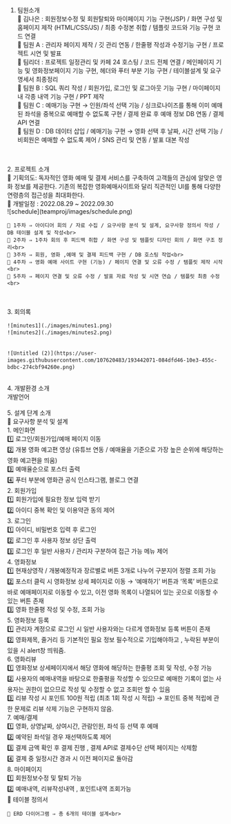 1. 팀원소개<br>
    📌 김나은 : 회원정보수정 및 회원탈퇴와 마이페이지 기능 구현(JSP) / 화면 구성 및 홈페이지 제작 (HTML/CSS/JS) / 최종 수정본 취합 / 템플릿 코드와 기능 구현 코드 연결<br>
    📌 팀원 A : 관리자 페이지 제작 / 깃 관리 연동 / 한줄평 작성과 수정기능 구현 /  프로젝트 시연 및 발표 <br>
    📌 팀리더 : 프로젝트 일정관리 및 카페 24 호스팅 / 코드 전체 연결 / 메인페이지 기능 및 영화정보페이지 기능 구현, 헤더와 푸터 부분 기능 구현 / 테이블설계 및 요구명세서 최종정리 <br>
    📌 팀원 B : SQL 쿼리 작성 / 회원가입, 로그인 및 로그아웃 기능 구현 / 마이페이지 내 각종 내역 기능 구현 / PPT 제작<br>
    📌 팀원 C : 예매기능 구현 → 인원/좌석 선택 기능 / 싱크로나이즈를 통해 이미 예매된 좌석을 중복으로 예매할 수 없도록 구현 / 결제 완료 후 예매 정보 DB 연동 / 결제 API 연결<br>
    📌 팀원 D : DB 데이터 삽입 / 예매기능 구현 → 영화 선택 후 날짜, 시간 선택 기능 / 비회원은 예매할 수 없도록 제어 / SNS 관리 및 연동 / 발표 대본 작성<br>
<br>
<br>
2. 프로젝트 소개<br>
    📌 기획의도: 독자적인 영화 예매 및 결제 서비스를 구축하여 고객들의 관심에 알맞은 영화 정보를 제공한다. 기존의 복잡한 영화예매사이트와 달리 직관적인 UI를 통해 다양한 연령층의 접근성을 최대화한다.<br>
    📌 개발일정 : 2022.08.29 ~ 2022.09.30<br> 
        ![schedule](teamproj/images/schedule.png)
     
    📌 1주차 ⇒ 아이디어 회의 / 자료 수집 / 요구사항 분석 및 설계, 요구사항 정의서 작성 / DB 테이블 설계 및 작성<br>
    📌 2주차 ⇒ 1주차 회의 후 피드백 취합 / 화면 구성 및 템플릿 디자인 회의 / 화면 구조 정리<br>
    📌 3주차 ⇒ 회원, 영화 ,예매 및 결제 피드백 구현 / DB 호스팅 작업<br>
    📌 4주차 ⇒ 영화 예매 사이트 구현 (기능) / 페이지 연결 및 오류 수정 / 템플릿 제작 시작<br>
    📌 5주차 ⇒ 페이지 연결 및 오류 수정 / 발표 자료 작성 및 시연 연습 / 템플릿 최종 수정<br>
<br>
<br>
3. 회의록<br>

    ![minutes1](./images/minutes1.png)
    ![minutes2](./images/minutes2.png)
    
    
    ![Untitled (2)](https://user-images.githubusercontent.com/107620483/193442071-084dfd46-10e3-455c-bdbc-274cbf94260e.png)

   

<br>
4. 개발환경 소개<br>
   개발언어 <br>
   

<br>
5. 설계 단계 소개<br>
    📌 요구사항 분석 및 설계<br>
        1. 메인화면<br>
        1️⃣ 로그인/회원가입/예매 페이지 이동<br>
        2️⃣ 개봉 영화 예고편 영상 (유튜브 연동 / 예매율을 기준으로 가장 높은 순위에 해당하는 영화 예고편을 띄움)<br>
        3️⃣ 예매율순으로 포스터 출력<br>
        4️⃣ 푸터 부분에 영화관 공식 인스타그램, 블로그 연결<br>
        2. 회원가입<br>
        1️⃣ 회원가입에 필요한 정보 입력 받기 <br>
        2️⃣ 아이디 중복 확인 및 이용약관 동의 제어<br>
        3. 로그인<br>
        1️⃣ 아이디, 비밀번호 입력 후 로그인<br>
        2️⃣ 로그인 후 사용자 정보 상단 출력 <br>
        3️⃣ 로그인 후 일반 사용자 / 관리자 구분하여 접근 가능 메뉴 제어<br>
        4. 영화정보<br>
        1️⃣ 현재상영작 / 개봉예정작과 장르별로 버튼 3개로 나누어 구분지어 정렬 조회 가능<br>
        2️⃣ 포스터 클릭 시 영화정보 상세 페이지로 이동 → ‘예매하기’ 버튼과 ‘목록’ 버튼으로 바로 예매페이지로 이동할 수 있고, 이전 영화 목록이 나열되어 있는 곳으로 이동할 수 있는 버튼 존재<br>
        3️⃣ 영화 한줄평 작성 및 수정, 조회 가능 <br>
        5. 영화정보 등록<br>
        1️⃣ 관리자 계정으로 로그인 시 일반 사용자와는 다르게 영화정보 등록 버튼이 존재<br>
        2️⃣ 영화제목, 줄거리 등 기본적인 필요 정보 필수적으로 기입해야하고 , 누락된 부분이 있을 시 alert창 띄워줌.<br>
        6. 영화리뷰<br>
        1️⃣ 영화정보 상세페이지에서 해당 영화에 해당하는 한줄평 조회 및 작성, 수정 가능<br>
        2️⃣ 사용자의 예매내역을 바탕으로 한줄평을 작성할 수 있으므로 예매한 기록이 없는 사용자는 권한이 없으므로 작성 및 수정할 수 없고 조회만 할 수 있음<br>
        3️⃣ 리뷰 작성 시 포인트 100원 적립 (최초 1회 작성 시 적립) → 포인트 중복 적립에 관한 문제로 리뷰 삭제 기능은 구현하지 않음.<br>
        7. 예매/결제 <br>
        1️⃣ 영화, 상영날짜, 상여시간, 관람인원, 좌석 등 선택 후 예매<br>
        2️⃣ 예약된 좌석일 경우 재선택하도록 제어<br>
        3️⃣ 결제 금액 확인 후 결제 진행 , 결제 API로 결제수단 선택 페이지는 삭제함<br>
        4️⃣ 결제 중 일정시간 경과 시 이전 페이지로 돌아감<br>
        8. 마이페이지<br>
        1️⃣ 회원정보수정 및 탈퇴 가능<br>
        2️⃣ 예매내역, 리뷰작성내역 , 포인트내역 조회가능<br>
    📌 테이블 정의서<br>

        
    📌 ERD 다이어그램 ⇒ 총 6개의 테이블 설계<br>
